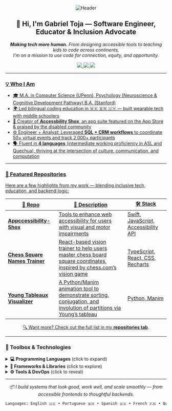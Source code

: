 <!-- Header Banner (optional: replace with custom SVG/banner image if available) -->
<p align="center">
  <img src="https://capsule-render.vercel.app/api?type=waving&color=0:3a7bd5,100:00d2ff&height=200&section=header&text=Gabriel%20Toja&fontSize=40&fontColor=ffffff" alt="Header" />
</p>

<h2 align="center">👋 Hi, I'm Gabriel Toja — Software Engineer, Educator & Inclusion Advocate</h2>

<p align="center">
  <em><b>Making tech more human.</b> From designing accessible tools to teaching kids to code across continents,<br>I’m on a mission to use code for connection, equity, and opportunity.</em>
</p>

<!-- 🌐 Social Media Links -->
<p align="center">
  <a href="mailto:gtoja@alumni.stanford.edu" target="_blank">
    <img src="https://img.shields.io/badge/Email-gtoja@alumni.stanford.edu-D14836?style=for-the-badge&logo=gmail&logoColor=white" />
  </a>
  <a href="https://www.linkedin.com/in/gtoja" target="_blank">
    <img src="https://img.shields.io/badge/LinkedIn-gtoja-0077B5?style=for-the-badge&logo=linkedin&logoColor=white" />
  </a>
  <a href="https://github.com/gabrieltoja" target="_blank">
    <img src="https://img.shields.io/badge/GitHub-gabrieltoja-181717?style=for-the-badge&logo=github&logoColor=white" />
</p>

---

### 💡 Who I Am

- 🎓 M.A. in Computer Science (UPenn), Psychology (Neuroscience & Cognitive Development Pathway) B.A. (Stanford)
- 🌍 Led bilingual coding education in 🇲🇽 🇧🇷 🇺🇾 — built wearable tech with middle schoolers
- 🧠 Creator of **Accessbility Shox**, an app suite featured on the App Store & praised by the disabled community
- ⚙️ Engineer + Analyst: Leveraged **SQL + CRM workflows** to coordinate 50+ virtual events and track 2,000+ participants
- 🗣 Fluent in **4 languages** (intermediate working proficiency in ASL and Quechua), thriving at the intersection of culture, communication, and computation

---



### 🚀 Featured Repositories

Here are a few highlights from my work — blending inclusive tech, education, and backend logic:

| 🔗 Repo | 💬 Description | 🛠 Stack |
|--------|----------------|----------|
| [**Appccessibility-Shox**](https://github.com/Appccessibility-Shox) | Tools to enhance web accessibility for users with visual and motor impairments | Swift, JavaScript, Accessibility API |
| [**Chess Square Names Trainer**](https://github.com/gabrieltoja/chess-square-names-trainer) | React-based vision trainer to help users master chess board square coordinates, inspired by chess.com’s vision game | TypeScript, React, CSS, Recharts |
| [**Young Tableaux Visualizer**](https://github.com/gabrieltoja/young-tableaux-manim) | A Python/Manim animation tool to demonstrate sorting, conjugation, and involution of partitions via Young’s tableau | Python, Manim |

<p align="center">
  🔍 Want more? Check out the full list in my <a href="https://github.com/gabrieltoja?tab=repositories"><strong>repositories tab</strong></a>.
</p>

---

### 🧰 Toolbox & Technologies

<details>
<summary><strong>💻 Programming Languages</strong> (click to expand)</summary>

- 🐍 <strong>Python</strong> — my go-to for data logic, Flask apps, and mathematical animations (see: Manim project)
- 🟦 <strong>TypeScript</strong> — used in React-based chess games and UI-heavy apps
- 🔤 <strong>JavaScript</strong> — browser extensions, DOM logic, and accessibility tweaks
- 💻 <strong>HTML & CSS</strong> — frontend UI with polish and responsiveness
- 🧠 <strong>Swift</strong> — built accessibility-focused iOS extensions using UIKit and AppKit
- 🔧 <strong>C/C++</strong> — Arduino-based wearables in global STEM projects
- 📊 <strong>SQL</strong> — data queries for scaling event platforms and tracking engagement
</details>

<details>
<summary><strong>🧩 Frameworks & Libraries</strong> (click to explore)</summary>

- ⚛️ <strong>React</strong> — dynamic interfaces with hooks & component design (see: Chess Trainer)
- 🧮 <strong>Manim</strong> — animated math visualizations (see: Young Tableau project)
- 🔥 <strong>Firebase</strong> — backend storage & hosting for quick prototypes
- 🍶 <strong>Flask</strong> — lightweight Python backend for events & RSVP systems
- 📈 <strong>Recharts</strong> — data visualizations in educational interfaces
</details>

<details>
<summary><strong>⚙️ Tools & DevOps</strong> (click to reveal)</summary>

- ☁️ <strong>AWS</strong> — CDK, Lambda, S3 for building scalable serverless apps
- 🧪 <strong>Unit & Integration Testing</strong> — maintaining clean, reliable code
- 🧰 <strong>Git, GitHub, GitHub Pages</strong> — version control and deployment
- 🎨 <strong>Figma, Photoshop, DaVinci Resolve</strong> — design, prototyping & video editing
</details>

---

<p align="center"><em>📦 I build systems that look good, work well, and scale smoothly — from accessible frontends to thoughtful backends.</em></p>

```bash
Languages: English 🇺🇸 • Portuguese 🇧🇷 • Spanish 🇪🇸 • French 🇫🇷 • Quechua 🇵🇪 (intermediate) • ASL 🤟 (intermediate)
